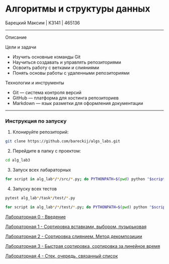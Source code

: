 # Алгоритмы и структуры данных 

Барецкий Максим | K3141 | 465136

----

Описание

Цели и задачи
-   Изучить основные команды Git
-   Научиться создавать и управлять репозиториями
-   Освоить работу с ветками и слияниями
-   Понять основы работы с удаленными репозиториями

Технологии и инструменты
-   Git — система контроля версий
-   GitHub — платформа для хостинга репозиториев
-   Markdown — язык разметки для оформления документации

----

### Инструкция по запуску

1. Клонируйте репозиторий:
```bash
git clone https://github.com/bareckij/algs_labs.git
```

2. Перейдите в папку с проектом:
```bash
cd alg_lab3
```

3. Запуск всех лабараторных
```bash
for script in alg_lab*/*/src/*.py; do PYTHONPATH=$(pwd) python "$script"; done
```

4. Запуску всех тестов
```bash
pytest alg_lab*/task*/test/*.py

for script in alg_lab*/*/test/*.py; do PYTHONPATH=$(pwd) python "$script"; done
```


[Лабораторная 0 - Введение](https://github.com/bareckij/algs_labs/tree/main/alg_lab0)

[Лабораторная 1 - Сортировка вставками, выбором, пузырьковая](https://github.com/bareckij/algs_labs/tree/main/alg_lab1)

[Лабораторная 2 - Сортировка слиянием. Метод декомпозиции](https://github.com/bareckij/algs_labs/tree/main/alg_lab2)

[Лабораторная 3 - Быстрая сортировка, сортировка за линейное время](https://github.com/bareckij/algs_labs/tree/main/alg_lab3)

[Лабораторная 4 - Стек, очередь, связанный список](https://github.com/bareckij/algs_labs/tree/main/alg_lab4)
